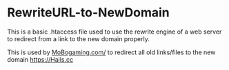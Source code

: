 # RewriteURL-to-NewDomain
This is a basic .htaccess file used to use the rewrite engine of a web server to redirect from a link to the new domain properly.

This is used by <a href="http://mobogaming.com" />MoBogaming.com/</a> to redirect all old links/files to the new domain <a href="https://hails.cc" />https://Hails.cc</a>
